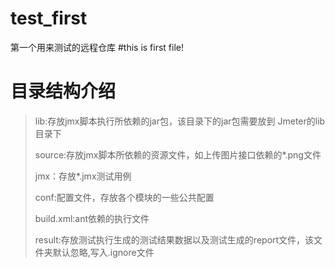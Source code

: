# test_first
第一个用来测试的远程仓库
#this is first file!


# 目录结构介绍

> lib:存放jmx脚本执行所依赖的jar包，该目录下的jar包需要放到 Jmeter的lib目录下
>
> source:存放jmx脚本所依赖的资源文件，如上传图片接口依赖的\*.png文件
>
> jmx：存放\*.jmx测试用例
> 
> conf:配置文件，存放各个模块的一些公共配置
> 
> build.xml:ant依赖的执行文件
>
> result:存放测试执行生成的测试结果数据以及测试生成的report文件，该文件夹默认忽略,写入.ignore文件
